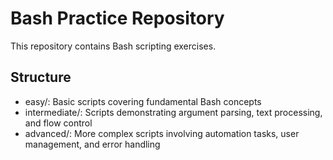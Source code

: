 # Bash Practice Repository

This repository contains Bash scripting exercises.

## Structure

- easy/: Basic scripts covering fundamental Bash concepts
- intermediate/: Scripts demonstrating argument parsing, text processing, and flow control
- advanced/: More complex scripts involving automation tasks, user management, and error handling
